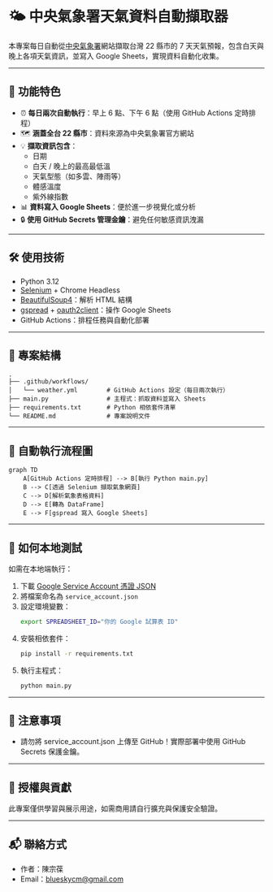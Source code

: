 # 🌤️ 中央氣象署天氣資料自動擷取器

本專案每日自動從[中央氣象署](https://www.cwa.gov.tw/V8/C/)網站擷取台灣 22 縣市的 7 天天氣預報，包含白天與晚上各項天氣資訊，並寫入 Google Sheets，實現資料自動化收集。

---
## 🧩 功能特色

- ⏰ **每日兩次自動執行**：早上 6 點、下午 6 點（使用 GitHub Actions 定時排程）
- 🗺️ **涵蓋全台 22 縣市**：資料來源為中央氣象署官方網站
- 💡 **擷取資訊包含**：
  - 日期
  - 白天 / 晚上的最高最低溫
  - 天氣型態（如多雲、陣雨等）
  - 體感溫度
  - 紫外線指數
- 📊 **資料寫入 Google Sheets**：便於進一步視覺化或分析
- 🔒 **使用 GitHub Secrets 管理金鑰**：避免任何敏感資訊洩漏

---
## 🛠️ 使用技術
- Python 3.12
- [Selenium](https://pypi.org/project/selenium/) + Chrome Headless
- [BeautifulSoup4](https://pypi.org/project/beautifulsoup4/)：解析 HTML 結構
- [gspread](https://pypi.org/project/gspread/) + [oauth2client](https://pypi.org/project/oauth2client/)：操作 Google Sheets
- GitHub Actions：排程任務與自動化部署

---
## 📂 專案結構
```plaintext
.
├── .github/workflows/
│   └── weather.yml        # GitHub Actions 設定（每日兩次執行）
├── main.py                # 主程式：抓取資料並寫入 Sheets
├── requirements.txt       # Python 相依套件清單
└── README.md              # 專案說明文件
```

---
## 🔄 自動執行流程圖

```mermaid
graph TD
    A[GitHub Actions 定時排程] --> B[執行 Python main.py]
    B --> C[透過 Selenium 擷取氣象網頁]
    C --> D[解析氣象表格資料]
    D --> E[轉為 DataFrame]
    E --> F[gspread 寫入 Google Sheets]
```

---
## 🧪 如何本地測試

如需在本地端執行：

1. 下載 [Google Service Account 憑證 JSON](https://console.cloud.google.com/)
2. 將檔案命名為 `service_account.json`
3. 設定環境變數：
   ```bash
   export SPREADSHEET_ID="你的 Google 試算表 ID"
   ```
4. 安裝相依套件：
   ```bash
   pip install -r requirements.txt
   ```
5. 執行主程式：
   ```bash
   python main.py
   ```
---
## 📌 注意事項
- 請勿將 service_account.json 上傳至 GitHub！實際部署中使用 GitHub Secrets 保護金鑰。


---
## 📝 授權與貢獻
此專案僅供學習與展示用途，如需商用請自行擴充與保護安全驗證。

---
## 📬 聯絡方式
- 作者：陳宗葆
- Email：blueskycm@gmail.com